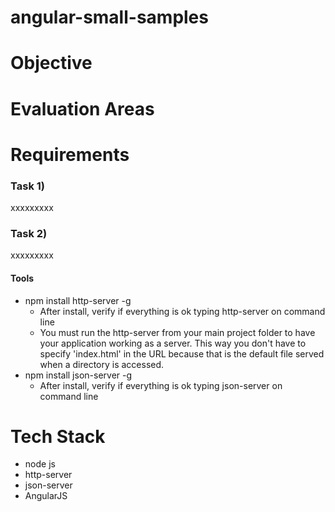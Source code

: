 # angular-small-samples

Objective
=========

Evaluation Areas
================

Requirements
============
### Task 1) ###
xxxxxxxxx

### Task 2) ###
xxxxxxxxx

#### Tools ####
* npm install http-server -g
  * After install, verify if everything is ok typing http-server on command line
  * You must run the http-server from your main project folder to have your application working as a server. This way you don't have to specify 'index.html' in the URL because that is  the default file served when a directory is accessed.
* npm install json-server -g
  * After install, verify if everything is ok typing json-server on command line

Tech Stack
==========
* node js
* http-server
* json-server
* AngularJS
